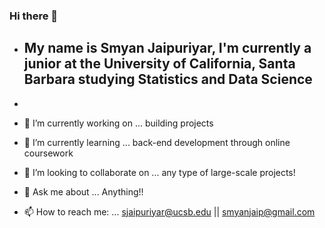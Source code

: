 ### Hi there 👋
- ## My name is Smyan Jaipuriyar, I'm currently a junior at the University of California, Santa Barbara studying Statistics and Data Science 

- 
- 🔭 I’m currently working on ... building projects 
- 🌱 I’m currently learning ... back-end development through online coursework
- 👯 I’m looking to collaborate on ... any type of large-scale projects! 
- 💬 Ask me about ... Anything!! 
- 📫 How to reach me: ... sjaipuriyar@ucsb.edu || smyanjaip@gmail.com

<!--
**smyanj/smyanj** is a ✨ _special_ ✨ repository because its `README.md` (this file) appears on your GitHub profile.

Here are some ideas to get you started:

- 🔭 I’m currently working on ...
- 🌱 I’m currently learning ...
- 👯 I’m looking to collaborate on ...
- 🤔 I’m looking for help with ...
- 💬 Ask me about ...
- 📫 How to reach me: ...
- 😄 Pronouns: ...
- ⚡ Fun fact: ...
-->

